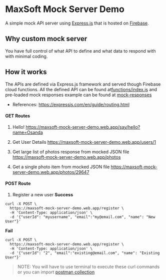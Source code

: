 # MaxSoft Mock Server Demo
A simple mock API server using [Express.js](https://expressjs.com/) that is hosted on [Firebase](https://firebase.google.com/).

## Why custom mock server
You have full control of what API to define and what data to respond with with minimal coding.

## How it works
The APIs are defined via Express.js framework and served though Firebase cloud functions. All the defined API can be found at[functions/index.js](https://github.com/osandadeshan/maxsoft-mock-server-demo/blob/master/functions/index.js) and pre-loaded mock responses example can be found at [mock-responses](https://github.com/osandadeshan/maxsoft-mock-server-demo/tree/master/functions/mock-responses)

* References: https://expressjs.com/en/guide/routing.html

#### GET Routes
1. Hello!
https://maxsoft-mock-server-demo.web.app/say/hello?name=Osanda

2. Get User Details
https://maxsoft-mock-server-demo.web.app/users/1

3. Get large list of photos response from mocked JSON file
https://maxsoft-mock-server-demo.web.app/photos

4. Get a single photo item from mocked JSON file
https://maxsoft-mock-server-demo.web.app/photos/29647

#### POST Route
1. Register a new user
**Success**
```
curl -X POST \
  https://maxsoft-mock-server-demo.web.app/register \
  -H 'Content-Type: application/json' \
  -d '{"userId": "myusername", "email":"my@email.com", "name": "New User"}'
```

**Fail**
```
curl -X POST \
  https://maxsoft-mock-server-demo.web.app/register \
  -H 'Content-Type: application/json' \
  -d '{"userId": "2", "email":"existing@email.com", "name": "Existing User"}'
```

> NOTE: You will have to use terminal to execute these curl commands or you can import [postman collection](https://www.getpostman.com/collections/4414bc745e79aedb2173)
